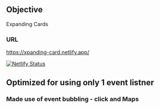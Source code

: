 ## Objective

Expanding Cards
### URL
https://xpanding-card.netlify.app/

[![Netlify Status](https://api.netlify.com/api/v1/badges/623a2876-3cc1-4022-bc96-1569a513dd9d/deploy-status)](https://app.netlify.com/sites/xpanding-card/deploys)

## Optimized for using only 1 event listner
### Made use of event bubbling - click and Maps